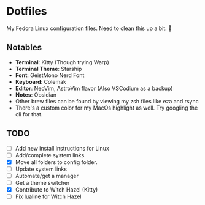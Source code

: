 # Dotfiles

My Fedora Linux configuration files.
Need to clean this up a bit. 🤔️

## Notables

- **Terminal**: Kitty (Though trying Warp)
- **Terminal Theme**: Starship
- **Font**: GeistMono Nerd Font
- **Keyboard**: Colemak
- **Editor**: NeoVim, AstroVim flavor (Also VSCodium as a backup)
- **Notes**: Obsidian
- Other brew files can be found by viewing my zsh files like eza and rsync
- There's a custom color for my MacOs highlight as well. Try googling the cli
  for that.

## TODO

- [ ] Add new install instructions for Linux
- [ ] Add/complete system links.
- [x] Move all folders to config folder.
- [ ] Update system links
- [ ] Automate/get a manager
- [ ] Get a theme switcher
- [x] Contribute to Witch Hazel (Kitty)
- [ ] Fix lualine for Witch Hazel
